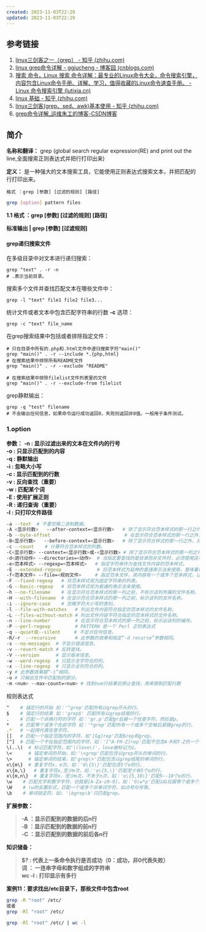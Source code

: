 ```yaml
---
created: 2023-11-03T22:29
updated: 2023-11-03T22:29
---
```


## 参考链接
1. [linux三剑客之一（grep） - 知乎 (zhihu.com)](https://zhuanlan.zhihu.com/p/415394105)
2. [linux grep命令详解 - ggjucheng - 博客园 (cnblogs.com)](https://www.cnblogs.com/ggjucheng/archive/2013/01/13/2856896.html)
3. [搜索 命令，Linux 搜索 命令详解：最专业的Linux命令大全，命令搜索引擎，内容包含Linux命令手册、详解、学习，值得收藏的Linux命令速查手册。 - Linux 命令搜索引擎 (lutixia.cn)](http://bash.lutixia.cn/list.html#!kw=sed)
4. [linux 基础 - 知乎 (zhihu.com)](https://www.zhihu.com/column/c_1423265882214236160)
5. [linux三剑客(grep、sed、awk)基本使用 - 知乎 (zhihu.com)](https://zhuanlan.zhihu.com/p/532822255)
6. [grep命令详解_运维朱工的博客-CSDN博客](https://blog.csdn.net/Lu_tixia/article/details/127183832)
## 简介
**名称和翻译：** grep (global search regular expression(RE) and print out the line,全面搜索正则表达式并把行打印出来)

**定义：** 是一种强大的文本搜索工具，它能使用正则表达式搜索文本，并把匹配的行打印出来。
```shell
格式 ：grep [参数] [过滤的规则] [路径]
```

```bash
grep [option] pattern files
```

**1.1 格式 ：grep [参数] [过滤的规则] [路径]**

**标准输出 | grep [参数] [过滤规则]**

#### grep递归搜索文件

在多级目录中对文本进行递归搜索：

```shell
grep "text" . -r -n
# .表示当前目录。
```
搜索多个文件并查找匹配文本在哪些文件中：

```shell
grep -l "text" file1 file2 file3...
```
统计文件或者文本中包含匹配字符串的行数 **-c** 选项：

```shell
grep -c "text" file_name
```
在grep搜索结果中包括或者排除指定文件：

```shell
# 只在目录中所有的.php和.html文件中递归搜索字符"main()"
grep "main()" . -r --include *.{php,html}
# 在搜索结果中排除所有README文件
grep "main()" . -r --exclude "README"

# 在搜索结果中排除filelist文件列表里的文件
grep "main()" . -r --exclude-from filelist
```
grep静默输出：

```shell
grep -q "test" filename
# 不会输出任何信息，如果命令运行成功返回0，失败则返回非0值。一般用于条件测试。
```



### 1.option
**参数：**
**-n : 显示过滤出来的文本在文件内的行号**  
**-o : 只显示匹配到的内容**  
**-q : 静默输出**  
**-i : 忽略大小写**  
**-c : 显示匹配到的行数**  
**-v : 反向查找（重要）**  
**-w : 匹配某个词**  
**-E : 使用扩展正则**  
**-R : 递归查询（重要）**  
**-l : 只打印文件路径**

```bash
-a --text  # 不要忽略二进制数据。
-A <显示行数>   --after-context=<显示行数>   # 除了显示符合范本样式的那一行之外，并显示该行之后的内容。
-b --byte-offset                           # 在显示符合范本样式的那一行之外，并显示该行之前的内容。
-B<显示行数>   --before-context=<显示行数>   # 除了显示符合样式的那一行之外，并显示该行之前的内容。
-c --count    # 计算符合范本样式的列数。
-C<显示行数> --context=<显示行数>或-<显示行数> # 除了显示符合范本样式的那一列之外，并显示该列之前后的内容。
-d<进行动作> --directories=<动作>  # 当指定要查找的是目录而非文件时，必须使用这项参数，否则grep命令将回报信息并停止动作。
-e<范本样式> --regexp=<范本样式>   # 指定字符串作为查找文件内容的范本样式。
-E --extended-regexp             # 将范本样式为延伸的普通表示法来使用，意味着使用能使用扩展正则表达式。
-f<范本文件> --file=<规则文件>     # 指定范本文件，其内容有一个或多个范本样式，让grep查找符合范本条件的文件内容，格式为每一列的范本样式。
-F --fixed-regexp   # 将范本样式视为固定字符串的列表。
-G --basic-regexp   # 将范本样式视为普通的表示法来使用。
-h --no-filename    # 在显示符合范本样式的那一列之前，不标示该列所属的文件名称。
-H --with-filename  # 在显示符合范本样式的那一列之前，标示该列的文件名称。
-i --ignore-case    # 忽略字符大小写的差别。
-l --file-with-matches   # 列出文件内容符合指定的范本样式的文件名称。
-L --files-without-match # 列出文件内容不符合指定的范本样式的文件名称。
-n --line-number         # 在显示符合范本样式的那一列之前，标示出该列的编号。
-P --perl-regexp         # PATTERN 是一个 Perl 正则表达式
-q --quiet或--silent     # 不显示任何信息。
-R/-r  --recursive       # 此参数的效果和指定“-d recurse”参数相同。
-s --no-messages  # 不显示错误信息。
-v --revert-match # 反转查找。
-V --version      # 显示版本信息。   
-w --word-regexp  # 只显示全字符合的列。
-x --line-regexp  # 只显示全列符合的列。
-y # 此参数效果跟“-i”相同。
-o # 只输出文件中匹配到的部分。
-m <num> --max-count=<num> # 找到num行结果后停止查找，用来限制匹配行数

```


规则表达式
```bash
^    # 锚定行的开始 如：'^grep'匹配所有以grep开头的行。    
$    # 锚定行的结束 如：'grep$' 匹配所有以grep结尾的行。
.    # 匹配一个非换行符的字符 如：'gr.p'匹配gr后接一个任意字符，然后是p。    
*    # 匹配零个或多个先前字符 如：'*grep'匹配所有一个或多个空格后紧跟grep的行。    
.*   # 一起用代表任意字符。   
[]   # 匹配一个指定范围内的字符，如'[Gg]rep'匹配Grep和grep。    
[^]  # 匹配一个不在指定范围内的字符，如：'[^A-FH-Z]rep'匹配不包含A-R和T-Z的一个字母开头，紧跟rep的行。    
\(..\)  # 标记匹配字符，如'\(love\)'，love被标记为1。    
\<      # 锚定单词的开始，如:'\<grep'匹配包含以grep开头的单词的行。    
\>      # 锚定单词的结束，如'grep\>'匹配包含以grep结尾的单词的行。    
x\{m\}  # 重复字符x，m次，如：'0\{5\}'匹配包含5个o的行。    
x\{m,\}   # 重复字符x,至少m次，如：'o\{5,\}'匹配至少有5个o的行。    
x\{m,n\}  # 重复字符x，至少m次，不多于n次，如：'o\{5,10\}'匹配5--10个o的行。   
\w    # 匹配文字和数字字符，也就是[A-Za-z0-9]，如：'G\w*p'匹配以G后跟零个或多个文字或数字字符，然后是p。   
\W    # \w的反置形式，匹配一个或多个非单词字符，如点号句号等。   
\b    # 单词锁定符，如: '\bgrep\b'只匹配grep。  

```


**扩展参数：**

> **-A ：显示匹配到的数据的后n行**  
> **-B ：显示匹配到的数据的前n行**  
> **-C ：显示匹配到的数据的前后各n行**


**知识储备：**

> **$? : 代表上一条命令执行是否成功（0：成功，非0代表失败）**  
> **词 ： 一连串字母和数字组成的字符串**  
> **wc -l : 打印显示有多行**


**案例11：要求找出/etc目录下，那些文件中包含root**

```bash
grep -R "root" /etc/
或者
grep -Rl "root" /etc/

grep -Rl "root" /etc/ | wc -l

```